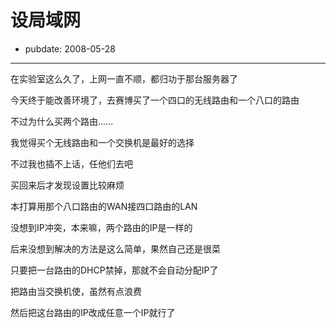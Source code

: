 # 设局域网

- pubdate: 2008-05-28

--------------------------


在实验室这么久了，上网一直不顺，都归功于那台服务器了

今天终于能改善环境了，去赛博买了一个四口的无线路由和一个八口的路由

不过为什么买两个路由......

我觉得买个无线路由和一个交换机是最好的选择

不过我也插不上话，任他们去吧

买回来后才发现设置比较麻烦

本打算用那个八口路由的WAN接四口路由的LAN

没想到IP冲突，本来嘛，两个路由的IP是一样的

后来没想到解决的方法是这么简单，果然自己还是很菜

只要把一台路由的DHCP禁掉，那就不会自动分配IP了

把路由当交换机使，虽然有点浪费

然后把这台路由的IP改成任意一个IP就行了
